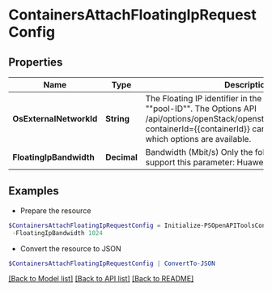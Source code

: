 # ContainersAttachFloatingIpRequestConfig
## Properties

Name | Type | Description | Notes
------------ | ------------- | ------------- | -------------
**OsExternalNetworkId** | **String** | The Floating IP identifier in the format: &quot;&quot;ip-ID&quot;&quot; or &quot;&quot;pool-ID&quot;&quot;.  The Options API /api/options/openStack/openstackFloatingIpOptions?containerId&#x3D;{{containerId}} can be used to see which options are available.  | 
**FloatingIpBandwidth** | **Decimal** | Bandwidth (Mbit/s) Only the following cloud types support this parameter: Huawei, OpenTelekom  | [optional] 

## Examples

- Prepare the resource
```powershell
$ContainersAttachFloatingIpRequestConfig = Initialize-PSOpenAPIToolsContainersAttachFloatingIpRequestConfig  -OsExternalNetworkId ip-42 `
 -FloatingIpBandwidth 1024
```

- Convert the resource to JSON
```powershell
$ContainersAttachFloatingIpRequestConfig | ConvertTo-JSON
```

[[Back to Model list]](../README.md#documentation-for-models) [[Back to API list]](../README.md#documentation-for-api-endpoints) [[Back to README]](../README.md)

